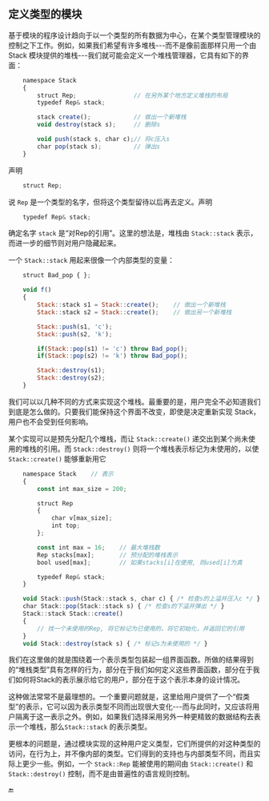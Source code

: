 ## 定义类型的模块

基于模块的程序设计趋向于以一个类型的所有数据为中心，在某个类型管理模块的控制之下工作。例如，如果我们希望有许多堆栈---而不是像前面那样只用一个由 Stack 模块提供的堆栈---我们就可能会定义一个堆栈管理器，它具有如下的界面：

```javascript
    namespace Stack
    {
        struct Rep;                // 在另外某个地方定义堆栈的布局
        typedef Rep& stack;

        stack create();            // 做出一个新堆栈
        void destroy(stack s);     // 删除s

        void push(stack s, char c);// 将c压入s
        char pop(stack s);         // 弹出s
    }
```

声明

```javascript
    struct Rep;
```

说 `Rep` 是一个类型的名字，但将这个类型留待以后再去定义。声明

```javascript
    typedef Rep& stack;
```

确定名字 `stack` 是“对Rep的引用”。这里的想法是，堆栈由 `Stack::stack` 表示，而进一步的细节则对用户隐藏起来。

一个 `Stack::stack` 用起来很像一个内部类型的变量：

```javascript
    struct Bad_pop { };

    void f()
    {
        Stack::stack s1 = Stack::create();    // 做出一个新堆栈
        Stack::stack s2 = Stack::create();    // 做出另一个新堆栈

        Stack::push(s1, 'c');
        Stack::push(s2, 'k');

        if(Stack::pop(s1) != 'c') throw Bad_pop();
        if(Stack::pop(s2) != 'k') throw Bad_pop();

        Stack::destroy(s1);
        Stack::destroy(s2);
    }
```

我们可以以几种不同的方式来实现这个堆栈。最重要的是，用户完全不必知道我们到底是怎么做的。只要我们能保持这个界面不改变，即使是决定重新实现 Stack，用户也不会受到任何影响。

某个实现可以是预先分配几个堆栈，而让 `Stack::create()` 递交出到某个尚未使用的堆栈的引用。而 `Stack::destroy()` 则将一个堆栈表示标记为未使用的，以使 `Stack::create()` 能够重新用它

```javascript
    namespace Stack    // 表示
    {
        const int max_size = 200;

        struct Rep
        {
            char v[max_size];
            int top;
        };

        const int max = 16;    // 最大堆栈数
        Rep stacks[max];       // 预分配的堆栈表示
        bool used[max];        // 如果stacks[i]在使用, 则used[i]为真

        typedef Rep& stack;
    }

    void Stack::push(Stack::stack s, char c) { /* 检查s的上溢并压入c */ }
    char Stack::pop(Stack::stack s) { /* 检查s的下溢并弹出 */ }
    Stack::stack Stack::create()
    {
        // 找一个未使用的Rep, 将它标记为已使用的，将它初始化，并返回它的引用
    }
    void Stack::destroy(stack s) { /* 标记s为未使用的 */ }
```

我们在这里做的就是围绕着一个表示类型包装起一组界面函数。所做的结果得到的“堆栈类型”具有怎样的行为，部分在于我们如何定义这些界面函数，部分在于我们如何将Stack的表示展示给它的用户，部分在于这个表示本身的设计情况。

这种做法常常不是最理想的。一个重要问题就是，这里给用户提供了一个“假类型”的表示，它可以因为表示类型不同而出现很大变化---而与此同时，又应该将用户隔离于这一表示之外。例如，如果我们选择采用另外一种更精致的数据结构去表示一个堆栈，那么`Stack::stack` 的表示类型。

更根本的问题是，通过模块实现的这种用户定义类型，它们所提供的对这种类型的访问，在行为上，并不像内部的类型。它们得到的支持也与内部类型不同，而且实际上更少一些。例如，一个 `Stack::Rep` 能被使用的期间由 `Stack::create()` 和 `Stack::destroy()` 控制，而不是由普遍性的语言规则控制。

🔚

